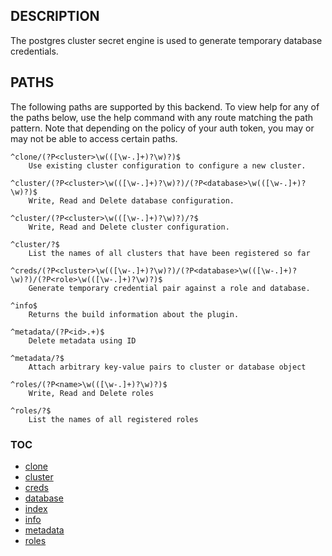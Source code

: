 ## DESCRIPTION

The postgres cluster secret engine is used to generate temporary database 
credentials.

## PATHS

The following paths are supported by this backend. To view help for
any of the paths below, use the help command with any route matching
the path pattern. Note that depending on the policy of your auth token,
you may or may not be able to access certain paths.

    ^clone/(?P<cluster>\w(([\w-.]+)?\w)?)$
        Use existing cluster configuration to configure a new cluster.

    ^cluster/(?P<cluster>\w(([\w-.]+)?\w)?)/(?P<database>\w(([\w-.]+)?\w)?)$
        Write, Read and Delete database configuration.

    ^cluster/(?P<cluster>\w(([\w-.]+)?\w)?)/?$
        Write, Read and Delete cluster configuration.

    ^cluster/?$
        List the names of all clusters that have been registered so far

    ^creds/(?P<cluster>\w(([\w-.]+)?\w)?)/(?P<database>\w(([\w-.]+)?\w)?)/(?P<role>\w(([\w-.]+)?\w)?)$
        Generate temporary credential pair against a role and database.

    ^info$
        Returns the build information about the plugin.

    ^metadata/(?P<id>.+)$
        Delete metadata using ID

    ^metadata/?$
        Attach arbitrary key-value pairs to cluster or database object

    ^roles/(?P<name>\w(([\w-.]+)?\w)?)$
        Write, Read and Delete roles

    ^roles/?$
        List the names of all registered roles


### TOC

 - [clone](./docs/clone.md)
 - [cluster](./docs/cluster.md)
 - [creds](./docs/creds.md)
 - [database](./docs/database.md)
 - [index](./docs/index.md)
 - [info](./docs/info.md)
 - [metadata](./docs/metadata.md)
 - [roles](./docs/roles.md)
